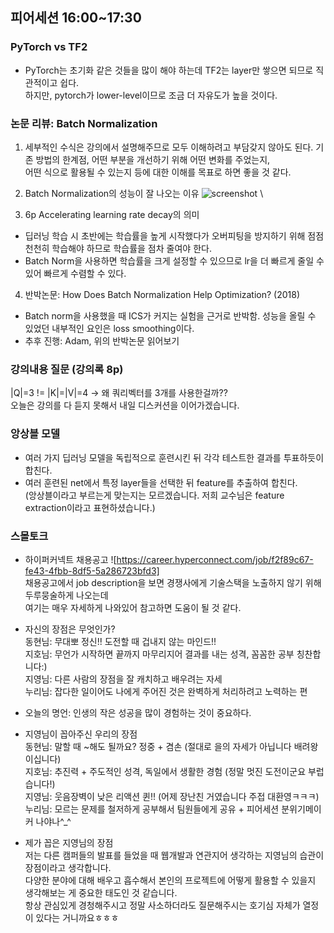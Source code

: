 ## 피어세션 16:00~17:30

### PyTorch vs TF2
- PyTorch는 초기화 같은 것들을 많이 해야 하는데 TF2는 layer만 쌓으면 되므로 직관적이고 쉽다. \
하지만, pytorch가 lower-level이므로 조금 더 자유도가 높을 것이다.

### 논문 리뷰: Batch Normalization
1. 세부적인 수식은 강의에서 설명해주므로 모두 이해하려고 부담갖지 않아도 된다. 기존 방법의 한계점, 어떤 부분을 개선하기 위해 어떤 변화를 주었는지,\
어떤 식으로 활용될 수 있는지 등에 대한 이해를 목표로 하면 좋을 것 같다.

2. Batch Normalization의 성능이 잘 나오는 이유
![screenshot](./batchnorm.png) \


3. 6p  Accelerating learning rate decay의 의미
- 딥러닝 학습 시 초반에는 학습률을 높게 시작했다가 오버피팅을 방지하기 위해 점점 천천히 학습해야 하므로 학습률을 점차 줄여야 한다.
- Batch Norm을 사용하면 학습률을 크게 설정할 수 있으므로 lr을 더 빠르게 줄일 수 있어 빠르게 수렴할 수 있다.

4. 반박논문: How Does Batch Normalization Help Optimization? (2018)
- Batch norm을 사용했을 때 ICS가 커지는 실험을 근거로 반박함. 성능을 올릴 수 있었던 내부적인 요인은 loss smoothing이다.
- 추후 진행: Adam, 위의 반박논문 읽어보기


### 강의내용 질문 (강의록 8p)
|Q|=3  !=  |K|=|V|=4  ->  왜 쿼리벡터를 3개를 사용한걸까?? \
오늘은 강의를 다 듣지 못해서 내일 디스커션을 이어가겠습니다.


### 앙상블 모델
- 여러 가지 딥러닝 모델을 독립적으로 훈련시킨 뒤 각각 테스트한 결과를 투표하듯이 합친다.
- 여러 훈련된 net에서 특정 layer들을 선택한 뒤 feature를 추출하여 합친다. \
  (앙상블이라고 부르는게 맞는지는 모르겠습니다. 저희 교수님은 feature extraction이라고 표현하셨습니다.)


### 스몰토크
- 하이퍼커넥트 채용공고 ![https://career.hyperconnect.com/job/f2f89c67-fe43-4fbb-8df5-5a286723bfd3] \
채용공고에서 job description을 보면 경쟁사에게 기술스택을 노출하지 않기 위해 두루뭉술하게 나오는데 \
여기는 매우 자세하게 나와있어 참고하면 도움이 될 것 같다.

- 자신의 장점은 무엇인가? \
동현님: 무대뽀 정신!! 도전할 때 겁내지 않는 마인드!! \
지호님: 무언가 시작하면 끝까지 마무리지어 결과를 내는 성격, 꼼꼼한 공부 칭찬합니다:) \
지영님: 다른 사람의 장점을 잘 캐치하고 배우려는 자세 \
누리님: 잡다한 일이어도 나에게 주어진 것은 완벽하게 처리하려고 노력하는 편

- 오늘의 명언: 인생의 작은 성공을 많이 경험하는 것이 중요하다.

- 지영님이 꼽아주신 우리의 장점 \
동현님: 말할 때 ~해도 될까요? 정중 + 겸손 (절대로 을의 자세가 아닙니다 배려왕이십니다) \
지호님: 추진력 + 주도적인 성격, 독일에서 생활한 경험 (정말 멋진 도전이군요 부럽습니다!) \
지영님: 웃음장벽이 낮은 리액션 퀸!! (어제 장난친 거였습니다 주접 대환영ㅋㅋㅋ) \
누리님: 모르는 문제를 철저하게 공부해서 팀원들에게 공유 + 피어세션 분위기메이커 나야나^_^ 

- 제가 꼽은 지영님의 장점 \
저는 다른 캠퍼들의 발표를 들었을 때 웹개발과 연관지어 생각하는 지영님의 습관이 장점이라고 생각합니다. \
다양한 분야에 대해 배우고 흡수해서 본인의 프로젝트에 어떻게 활용할 수 있을지 생각해보는 게 중요한 태도인 것 같습니다. \
항상 관심있게 경청해주시고 정말 사소하더라도 질문해주시는 호기심 자체가 열정이 있다는 거니까요ㅎㅎㅎ
